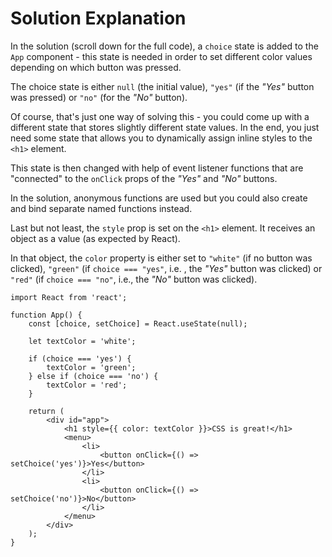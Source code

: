 # Solution Explanation

In the solution (scroll down for the full code), a `choice` state is added to the `App` component - this state is needed in order to set different color values depending on which button was pressed.

The choice state is either `null` (the initial value), `"yes"` (if the <i>"Yes"</i> button was pressed) or `"no"` (for the <i>"No"</i> button).

Of course, that's just one way of solving this - you could come up with a different state that stores slightly different state values. In the end, you just need some state that allows you to dynamically assign inline styles to the `<h1>` element.

This state is then changed with help of event listener functions that are "connected" to the `onClick` props of the <i>"Yes"</i> and <i>"No"</i> buttons.

In the solution, anonymous functions are used but you could also create and bind separate named functions instead.

Last but not least, the `style` prop is set on the `<h1>` element. It receives an object as a value (as expected by React).

In that object, the `color` property is either set to `"white"` (if no button was clicked), `"green"` (if `choice === "yes"`, i.e. , the <i>"Yes"</i> button was clicked) or `"red"` (if `choice === "no"`, i.e., the <i>"No"</i> button was clicked).

```
import React from 'react';

function App() {
    const [choice, setChoice] = React.useState(null);

    let textColor = 'white';

    if (choice === 'yes') {
        textColor = 'green';
    } else if (choice === 'no') {
        textColor = 'red';
    }

    return (
        <div id="app">
            <h1 style={{ color: textColor }}>CSS is great!</h1>
            <menu>
                <li>
                    <button onClick={() => setChoice('yes')}>Yes</button>
                </li>
                <li>
                    <button onClick={() => setChoice('no')}>No</button>
                </li>
            </menu>
        </div>
    );
}
```
